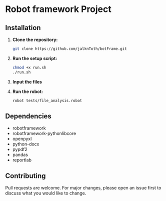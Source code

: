 # Robot framework Project

## Installation

1. **Clone the repository:**

   ```bash
   git clone https://github.com/jalknToth/botFrame.git
   ```

2. **Run the setup script:**

   ```bash
   chmod +x run.sh
   ./run.sh
   ```

3. **Input the files**

4. **Run the robot:**

   ```bash
   robot tests/file_analysis.robot
   ```

## Dependencies

- robotframework 
- robotframework-pythonlibcore
- openpyxl
- python-docx
- pypdf2
- pandas
- reportlab

## Contributing

Pull requests are welcome. For major changes, please open an issue first to discuss what you would like to change.